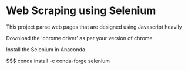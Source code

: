 # Web Scraping using Selenium

This project parse web pages that are designed using Javascript heavily

Download the 'chrome driver' as per your version of chrome

Install the Selenium in Anaconda

$$$ conda install -c conda-forge selenium